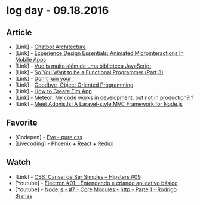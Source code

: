 # log day - 09.18.2016

## Article

- \[Link\] - [Chatbot Architecture](https://medium.com/@surmenok/chatbot-architecture-496f5bf820ed#.i9xphxxsa)
- \[Link\] - [Experience Design Essentials: Animated Microinteractions In Mobile Apps](https://www.smashingmagazine.com/2016/08/experience-design-essentials-animated-microinteractions-in-mobile-apps/)
- \[Link\] - [Vue.js muito além de uma biblioteca JavaScript](https://medium.com/@Juscilan/vue-js-muito-al%C3%A9m-de-uma-biblioteca-javascript-2cf3b315da8b#.8ar80dmv4)
- \[Link\] - [So You Want to be a Functional Programmer (Part 3)](https://medium.com/@cscalfani/so-you-want-to-be-a-functional-programmer-part-3-1b0fd14eb1a7#.el66tmwfc)
- \[Link\] - [Don't ruin your <img>](https://medium.freecodecamp.com/you-need-to-stop-making-these-6-mistakes-with-your-img-s-e242c02d14be#.86967xsml)
- \[Link\] - [Goodbye, Object Oriented Programming](https://medium.com/@cscalfani/goodbye-object-oriented-programming-a59cda4c0e53#.3tg6abnkf)
- \[Link\] - [How to Create Elm App](https://medium.com/@eduardkyvenko/how-to-create-elm-app-cf052629a11a#.tgyboi2rp)
- \[Link\] - [Meteor: My code works in development, but not in production?!?](https://medium.com/@william.b/meteor-my-code-works-in-development-but-not-in-production-f57290198273#.sckf31wsr)
- \[Link\] - [Meet AdonisJs! A Laravel-style MVC Framework for Node.js](https://scotch.io/tutorials/meet-adonisjs-a-laravel-style-mvc-framework-for-node-js)


## Favorite

- \[Codepen\] - [Eve - pure css](https://codepen.io/daliannyvieira/full/reXJxo/)
- \[Livecoding\] - [Phoenix + React + Redux](https://www.livecoding.tv/jbhatab/)


## Watch

- \[Link\] - [CSS: Cansei de Ser Simples – Hipsters #09](http://hipsters.tech/css-cansei-de-ser-simples-hipsters-09/)
- \[Youtube\] - [Electron #01 - Entendendo e criando aplicativo básico](https://www.youtube.com/watch?v=L5xQ9MZQxio)
- \[Youtube\] - [Node.js - #7 - Core Modules - http - Parte 1 - Rodrigo Branas](https://www.youtube.com/watch?v=Pp3OCaOCeWk)
